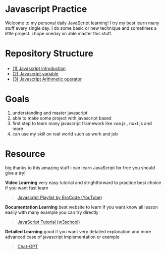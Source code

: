 # Javascript Practice
Welcome to my personal daily JavaScript learning! I try my best learn many stuff every single day. I do some basic or new technique and sometimes a little project. i hope oneday im able master this stuff.

# Repository Structure
### 

 - [(1) Javascript introduction](https://github.com/Psycopros/Javascript-Practice/tree/main/(1)_Javascript_introduction
   "(1)_Javascript_introduction")
 - [(2) Javascript variable](https://github.com/Psycopros/Javascript-Practice/tree/main/(2)_Javascript_variable
   "(2)_Javascript_variable")
 - [(3) Javascript Arithmetic operator](https://github.com/Psycopros/Javascript-Practice/tree/main/(3)_Javascript_Arithmetic_operator
   "(3)_Javascript_Arithmetic_operator")

# Goals

 1. understanding and master javascript
 2. able to make some project with javascript based
 3. first step to learn many javascript framework like vue.js , nuxt.js and more
 4. can use my skill on real world such as work and job

#  Resource
big thanks to this amazing stuff i can learn JavaScript for free you should give a try!

**Video Learning**
very easy tutorial and strightforward to practice best choice if you want fast learn
> [Javascript Playlist by BroCode (YouTube)](https://www.youtube.com/playlistlist=PLZPZq0r_RZOMRMjHB_IEBjOW_ufr00yG1)

**Documentation Learning**
best website to learn if you want know all lesson easily with many example you can try directly
> [JavaScript Tutorial (w3school)](https://www.w3schools.com/js/)

**Detailed Learning**
good if you want very detailed explanation and more advanced case of javascript implementation or example
> [Chat-GPT](https://chatgpt.com/)
